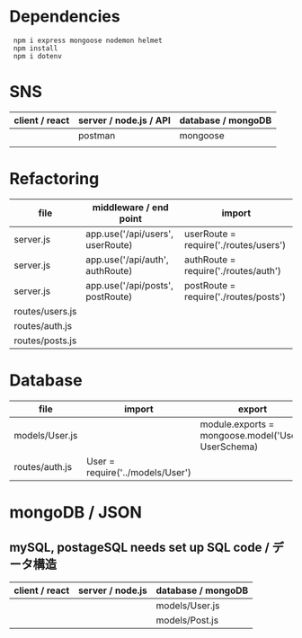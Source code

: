 # Dependencies

```
 npm i express mongoose nodemon helmet
 npm install
 npm i dotenv
```

# SNS

| client / react | server / node.js / API | database / mongoDB |
| -------------- | ---------------------- | ------------------ |
|                | postman                | mongoose           |
|                |                        |                    |

# Refactoring

| file            | middleware / end point           | import                                |
| --------------- | -------------------------------- | ------------------------------------- |
| server.js       | app.use('/api/users', userRoute) | userRoute = require('./routes/users') |
| server.js       | app.use('/api/auth', authRoute)  | authRoute = require('./routes/auth')  |
| server.js       | app.use('/api/posts', postRoute) | postRoute = require('./routes/posts') |
| routes/users.js |                                  |                                       |
| routes/auth.js  |                                  |                                       |
| routes/posts.js |                                  |                                       |

# Database

| file           | import                           | export                                              |
| -------------- | -------------------------------- | --------------------------------------------------- |
| models/User.js |                                  | module.exports = mongoose.model('User', UserSchema) |
| routes/auth.js | User = require('../models/User') |                                                     |

# mongoDB / JSON

## mySQL, postageSQL needs set up SQL code / データ構造

| client / react | server / node.js | database / mongoDB |
| -------------- | ---------------- | ------------------ |
|                |                  | models/User.js     |
|                |                  | models/Post.js     |
